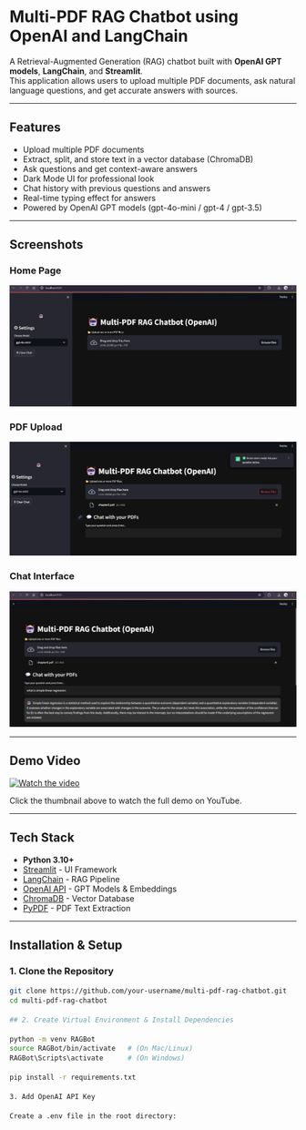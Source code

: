 # Multi-PDF RAG Chatbot using OpenAI and LangChain

A Retrieval-Augmented Generation (RAG) chatbot built with **OpenAI GPT models**, **LangChain**, and **Streamlit**.  
This application allows users to upload multiple PDF documents, ask natural language questions, and get accurate answers with sources.

---

## Features
- Upload multiple PDF documents  
- Extract, split, and store text in a vector database (ChromaDB)  
- Ask questions and get context-aware answers  
- Dark Mode UI for professional look  
- Chat history with previous questions and answers  
- Real-time typing effect for answers  
- Powered by OpenAI GPT models (gpt-4o-mini / gpt-4 / gpt-3.5)

---

## Screenshots

### Home Page
![Home](assets/home.png)

### PDF Upload
![Upload](assets/upload.png)

### Chat Interface
![Chat](assets/chat.png)

---

## Demo Video

[![Watch the video](assets/demo-thumbnail.png)](https://www.youtube.com/watch?v=YOUR_VIDEO_ID)

Click the thumbnail above to watch the full demo on YouTube.

---

## Tech Stack
- **Python 3.10+**
- [Streamlit](https://streamlit.io/) - UI Framework
- [LangChain](https://www.langchain.com/) - RAG Pipeline
- [OpenAI API](https://platform.openai.com/) - GPT Models & Embeddings
- [ChromaDB](https://www.trychroma.com/) - Vector Database
- [PyPDF](https://pypi.org/project/pypdf/) - PDF Text Extraction

---

## Installation & Setup

### 1. Clone the Repository
```bash
git clone https://github.com/your-username/multi-pdf-rag-chatbot.git
cd multi-pdf-rag-chatbot

## 2. Create Virtual Environment & Install Dependencies

python -m venv RAGBot
source RAGBot/bin/activate   # (On Mac/Linux)
RAGBot\Scripts\activate      # (On Windows)

pip install -r requirements.txt

3. Add OpenAI API Key

Create a .env file in the root directory:
